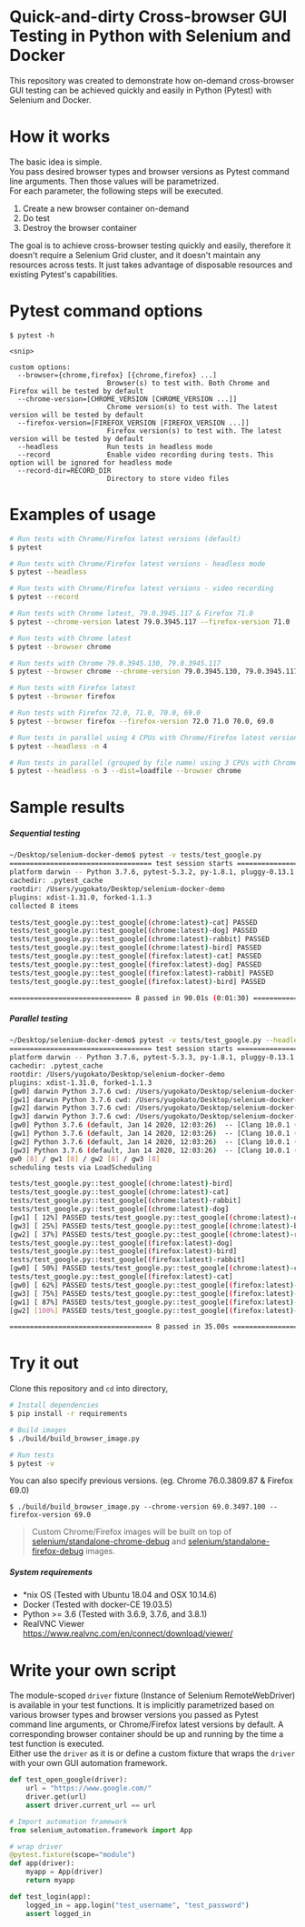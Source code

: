 Quick-and-dirty Cross-browser GUI Testing in Python with Selenium and Docker
==============================================================

This repository was created to demonstrate how on-demand cross-browser GUI testing can be achieved quickly and easily in Python (Pytest) with Selenium and Docker. 

# How it works
The basic idea is simple.  
You pass desired browser types and browser versions as Pytest command line arguments. Then those values will be parametrized.  
For each parameter, the following steps will be executed.

1. Create a new browser container on-demand
2. Do test
3. Destroy the browser container  

The goal is to achieve cross-browser testing quickly and easily, therefore it doesn't require a Selenium Grid cluster, and it doesn't maintain any resources across tests. It just takes advantage of disposable resources and existing Pytest's capabilities.



# Pytest command options
```
$ pytest -h

<snip>

custom options:
  --browser={chrome,firefox} [{chrome,firefox} ...]
                        Browser(s) to test with. Both Chrome and Firefox will be tested by default
  --chrome-version=[CHROME_VERSION [CHROME_VERSION ...]]
                        Chrome version(s) to test with. The latest version will be tested by default
  --firefox-version=[FIREFOX_VERSION [FIREFOX_VERSION ...]]
                        Firefox version(s) to test with. The latest version will be tested by default
  --headless            Run tests in headless mode
  --record              Enable video recording during tests. This option will be ignored for headless mode
  --record-dir=RECORD_DIR
                        Directory to store video files
```


# Examples of usage

```bash
# Run tests with Chrome/Firefox latest versions (default)
$ pytest

# Run tests with Chrome/Firefox latest versions - headless mode
$ pytest --headless

# Run tests with Chrome/Firefox latest versions - video recording
$ pytest --record

# Run tests with Chrome latest, 79.0.3945.117 & Firefox 71.0
$ pytest --chrome-version latest 79.0.3945.117 --firefox-version 71.0

# Run tests with Chrome latest
$ pytest --browser chrome

# Run tests with Chrome 79.0.3945.130, 79.0.3945.117
$ pytest --browser chrome --chrome-version 79.0.3945.130, 79.0.3945.117

# Run tests with Firefox latest
$ pytest --browser firefox

# Run tests with Firefox 72.0, 71.0, 70.0, 69.0
$ pytest --browser firefox --firefox-version 72.0 71.0 70.0, 69.0

# Run tests in parallel using 4 CPUs with Chrome/Firefox latest versions
$ pytest --headless -n 4

# Run tests in parallel (grouped by file name) using 3 CPUs with Chrome/Firefox latest versions
$ pytest --headless -n 3 --dist=loadfile --browser chrome
```

# Sample results

##### *Sequential testing*
```bash
~/Desktop/selenium-docker-demo$ pytest -v tests/test_google.py 
=================================== test session starts ===================================
platform darwin -- Python 3.7.6, pytest-5.3.2, py-1.8.1, pluggy-0.13.1 -- /Users/yugokato/.pyenv/versions/3.7.6/envs/selenium-docker/bin/python3.7
cachedir: .pytest_cache
rootdir: /Users/yugokato/Desktop/selenium-docker-demo
plugins: xdist-1.31.0, forked-1.1.3
collected 8 items                                                                         

tests/test_google.py::test_google[(chrome:latest)-cat] PASSED                       [ 12%]
tests/test_google.py::test_google[(chrome:latest)-dog] PASSED                       [ 25%]
tests/test_google.py::test_google[(chrome:latest)-rabbit] PASSED                    [ 37%]
tests/test_google.py::test_google[(chrome:latest)-bird] PASSED                      [ 50%]
tests/test_google.py::test_google[(firefox:latest)-cat] PASSED                      [ 62%]
tests/test_google.py::test_google[(firefox:latest)-dog] PASSED                      [ 75%]
tests/test_google.py::test_google[(firefox:latest)-rabbit] PASSED                   [ 87%]
tests/test_google.py::test_google[(firefox:latest)-bird] PASSED                     [100%]

============================== 8 passed in 90.01s (0:01:30) ===============================
```

##### *Parallel testing*
```bash
~/Desktop/selenium-docker-demo$ pytest -v tests/test_google.py --headless -n 4
=================================== test session starts ===================================
platform darwin -- Python 3.7.6, pytest-5.3.3, py-1.8.1, pluggy-0.13.1 -- /Users/yugokato/.pyenv/versions/3.7.6/envs/selenium-docker-demo/bin/python3.7
cachedir: .pytest_cache
rootdir: /Users/yugokato/Desktop/selenium-docker-demo
plugins: xdist-1.31.0, forked-1.1.3
[gw0] darwin Python 3.7.6 cwd: /Users/yugokato/Desktop/selenium-docker-demo
[gw1] darwin Python 3.7.6 cwd: /Users/yugokato/Desktop/selenium-docker-demo
[gw2] darwin Python 3.7.6 cwd: /Users/yugokato/Desktop/selenium-docker-demo
[gw3] darwin Python 3.7.6 cwd: /Users/yugokato/Desktop/selenium-docker-demo
[gw0] Python 3.7.6 (default, Jan 14 2020, 12:03:26)  -- [Clang 10.0.1 (clang-1001.0.46.4)]
[gw1] Python 3.7.6 (default, Jan 14 2020, 12:03:26)  -- [Clang 10.0.1 (clang-1001.0.46.4)]
[gw2] Python 3.7.6 (default, Jan 14 2020, 12:03:26)  -- [Clang 10.0.1 (clang-1001.0.46.4)]
[gw3] Python 3.7.6 (default, Jan 14 2020, 12:03:26)  -- [Clang 10.0.1 (clang-1001.0.46.4)]
gw0 [8] / gw1 [8] / gw2 [8] / gw3 [8]
scheduling tests via LoadScheduling

tests/test_google.py::test_google[(chrome:latest)-bird] 
tests/test_google.py::test_google[(chrome:latest)-cat] 
tests/test_google.py::test_google[(chrome:latest)-rabbit] 
tests/test_google.py::test_google[(chrome:latest)-dog] 
[gw1] [ 12%] PASSED tests/test_google.py::test_google[(chrome:latest)-dog] 
[gw3] [ 25%] PASSED tests/test_google.py::test_google[(chrome:latest)-bird] 
[gw2] [ 37%] PASSED tests/test_google.py::test_google[(chrome:latest)-rabbit] 
tests/test_google.py::test_google[(firefox:latest)-dog] 
tests/test_google.py::test_google[(firefox:latest)-bird] 
tests/test_google.py::test_google[(firefox:latest)-rabbit] 
[gw0] [ 50%] PASSED tests/test_google.py::test_google[(chrome:latest)-cat] 
tests/test_google.py::test_google[(firefox:latest)-cat] 
[gw0] [ 62%] PASSED tests/test_google.py::test_google[(firefox:latest)-cat] 
[gw3] [ 75%] PASSED tests/test_google.py::test_google[(firefox:latest)-bird] 
[gw1] [ 87%] PASSED tests/test_google.py::test_google[(firefox:latest)-dog] 
[gw2] [100%] PASSED tests/test_google.py::test_google[(firefox:latest)-rabbit] 

=================================== 8 passed in 35.00s ====================================
```

# Try it out
Clone this repository and `cd` into directory,

```bash
# Install dependencies
$ pip install -r requirements

# Build images
$ ./build/build_browser_image.py

# Run tests
$ pytest -v
```

You can also specify previous versions. (eg. Chrome 76.0.3809.87 & Firefox 69.0)
```
$ ./build/build_browser_image.py --chrome-version 69.0.3497.100 --firefox-version 69.0
```

> Custom Chrome/Firefox images will be built on top of [selenium/standalone-chrome-debug](https://github.com/SeleniumHQ/docker-selenium/tree/master/StandaloneChromeDebug) and [selenium/standalone-firefox-debug](https://github.com/SeleniumHQ/docker-selenium/tree/master/StandaloneFirefoxDebug) images. 



##### *System requirements*
- *nix OS (Tested with Ubuntu 18.04 and OSX 10.14.6)
- Docker (Tested with docker-CE 19.03.5)
- Python >= 3.6 (Tested with 3.6.9, 3.7.6, and 3.8.1)
- RealVNC Viewer https://www.realvnc.com/en/connect/download/viewer/




# Write your own script
The module-scoped `driver` fixture (Instance of Selenium RemoteWebDriver) is available in your test functions. It is implicitly parametrized based on various browser types and browser versions you passed as Pytest command line arguments, or Chrome/Firefox latest versions by default. A corresponding browser container should be up and running by the time a test function is executed.  
Either use the `driver` as it is or define a custom fixture that wraps the `driver` with your own GUI automation framework.


```python
def test_open_google(driver):
    url = "https://www.google.com/"
    driver.get(url)
    assert driver.current_url == url
```


```python
# Import automation framework
from selenium_automation.framework import App

# wrap driver
@pytest.fixture(scope="module")
def app(driver):
    myapp = App(driver)
    return myapp

def test_login(app):
    logged_in = app.login("test_username", "test_password")
    assert logged_in
```